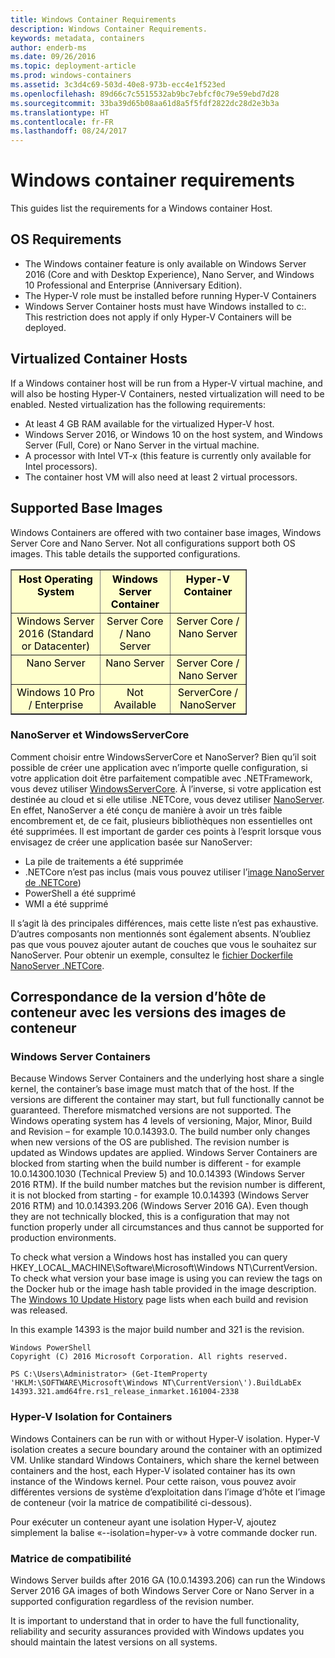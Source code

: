 ```yaml
---
title: Windows Container Requirements
description: Windows Container Requirements.
keywords: metadata, containers
author: enderb-ms
ms.date: 09/26/2016
ms.topic: deployment-article
ms.prod: windows-containers
ms.assetid: 3c3d4c69-503d-40e8-973b-ecc4e1f523ed
ms.openlocfilehash: 89d66c7c5515532ab9bc7ebfcf0c79e59ebd7d28
ms.sourcegitcommit: 33ba39d65b08aa61d8a5f5fdf2822dc28d2e3b3a
ms.translationtype: HT
ms.contentlocale: fr-FR
ms.lasthandoff: 08/24/2017
---
```

# Windows container requirements

This guides list the requirements for a Windows container Host.

## OS Requirements

- The Windows container feature is only available on Windows Server 2016 (Core and with Desktop Experience), Nano Server, and Windows 10 Professional and Enterprise (Anniversary Edition).
- The Hyper-V role must be installed before running Hyper-V Containers
- Windows Server Container hosts must have Windows installed to c:\. This restriction does not apply if only Hyper-V Containers will be deployed.

## Virtualized Container Hosts

If a Windows container host will be run from a Hyper-V virtual machine, and will also be hosting Hyper-V Containers, nested virtualization will need to be enabled. Nested virtualization has the following requirements:

- At least 4 GB RAM available for the virtualized Hyper-V host.
- Windows Server 2016, or Windows 10 on the host system, and Windows Server (Full, Core) or Nano Server in the virtual machine.
- A processor with Intel VT-x (this feature is currently only available for Intel processors).
- The container host VM will also need at least 2 virtual processors.

## Supported Base Images

Windows Containers are offered with two container base images, Windows Server Core and Nano Server. Not all configurations support both OS images. This table details the supported configurations.

<table border="1" style="background-color:FFFFCC;border-collapse:collapse;border:1px solid FFCC00;color:000000;width:75%" cellpadding="5" cellspacing="5">
<thead>
<tr valign="top">
<th><center>Host Operating System</center></th>
<th><center>Windows Server Container</center></th>
<th><center>Hyper-V Container</center></th>
</tr>
</thead>
<tbody>
<tr valign="top">
<td><center>Windows Server 2016 (Standard or Datacenter)</center></td>
<td><center>Server Core / Nano Server</center></td>
<td><center>Server Core / Nano Server</center></td>
</tr>
<tr valign="top">
<td><center>Nano Server</center></td>
<td><center> Nano Server</center></td>
<td><center>Server Core / Nano Server</center></td>
</tr>
<tr valign="top">
<td><center>Windows 10 Pro / Enterprise</center></td>
<td><center>Not Available</center></td>
<td><center>ServerCore / NanoServer</center></td>
</tr>
</tbody>
</table>

### NanoServer et WindowsServerCore

Comment choisir entre WindowsServerCore et NanoServer? Bien qu’il soit possible de créer une application avec n’importe quelle configuration, si votre application doit être parfaitement compatible avec .NETFramework, vous devez utiliser [WindowsServerCore](https://hub.docker.com/r/microsoft/windowsservercore/). À l’inverse, si votre application est destinée au cloud et si elle utilise .NETCore, vous devez utiliser [NanoServer](https://hub.docker.com/r/microsoft/nanoserver/). En effet, NanoServer a été conçu de manière à avoir un très faible encombrement et, de ce fait, plusieurs bibliothèques non essentielles ont été supprimées. Il est important de garder ces points à l’esprit lorsque vous envisagez de créer une application basée sur NanoServer:

- La pile de traitements a été supprimée
- .NETCore n’est pas inclus (mais vous pouvez utiliser l’[image NanoServer de .NETCore](https://hub.docker.com/r/microsoft/dotnet/))
- PowerShell a été supprimé
- WMI a été supprimé

Il s’agit là des principales différences, mais cette liste n’est pas exhaustive. D’autres composants non mentionnés sont également absents. N’oubliez pas que vous pouvez ajouter autant de couches que vous le souhaitez sur NanoServer. Pour obtenir un exemple, consultez le [fichier Dockerfile NanoServer .NETCore](https://github.com/dotnet/dotnet-docker/blob/master/2.0/sdk/nanoserver/amd64/Dockerfile).

## Correspondance de la version d’hôte de conteneur avec les versions des images de conteneur
### Windows Server Containers
Because Windows Server Containers and the underlying host share a single kernel, the container’s base image must match that of the host.  If the versions are different the container may start, but full functionally cannot be guaranteed. Therefore mismatched versions are not supported.  The Windows operating system has 4 levels of versioning, Major, Minor, Build and Revision – for example 10.0.14393.0. The build number only changes when new versions of the OS are published. The revision number is updated as Windows updates are applied. Windows Server Containers are blocked from starting when the build number is different - for example 10.0.14300.1030 (Technical Preview 5) and 10.0.14393 (Windows Server 2016 RTM). If the build number matches but the revision number is different, it is not blocked from starting - for example 10.0.14393 (Windows Server 2016 RTM) and 10.0.14393.206 (Windows Server 2016 GA). Even though they are not technically blocked, this is a configuration that may not function properly under all circumstances and thus cannot be supported for production environments. 

To check what version a Windows host has installed you can query HKEY_LOCAL_MACHINE\Software\Microsoft\Windows NT\CurrentVersion.  To check what version your base image is using you can review the tags on the Docker hub or the image hash table provided in the image description.  The [Windows 10 Update History](https://support.microsoft.com/en-us/help/12387/windows-10-update-history) page lists when each build and revision was released.

In this example 14393 is the major build number and 321 is the revision.
```none
Windows PowerShell
Copyright (C) 2016 Microsoft Corporation. All rights reserved.

PS C:\Users\Administrator> (Get-ItemProperty 'HKLM:\SOFTWARE\Microsoft\Windows NT\CurrentVersion\').BuildLabEx
14393.321.amd64fre.rs1_release_inmarket.161004-2338
```

### Hyper-V Isolation for Containers
Windows Containers can be run with or without Hyper-V isolation.  Hyper-V isolation creates a secure boundary around the container with an optimized VM.  Unlike standard Windows Containers, which share the kernel between containers and the host, each Hyper-V isolated container has its own instance of the Windows kernel.  Pour cette raison, vous pouvez avoir différentes versions de système d’exploitation dans l’image d’hôte et l’image de conteneur (voir la matrice de compatibilité ci-dessous).  

Pour exécuter un conteneur ayant une isolation Hyper-V, ajoutez simplement la balise «--isolation=hyper-v» à votre commande docker run.

### Matrice de compatibilité
Windows Server builds after 2016 GA (10.0.14393.206) can run the Windows Server 2016 GA images of both Windows Server Core or Nano Server in a supported configuration regardless of the revision number.    

It is important to understand that in order to have the full functionality, reliability and security assurances provided with Windows updates you should maintain the latest versions on all systems.  
